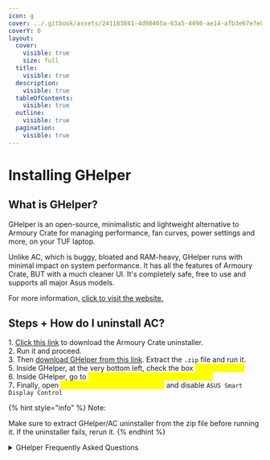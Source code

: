 ```yaml
---
icon: g
cover: ../.gitbook/assets/241183841-4d98465a-63a5-4498-ae14-afb3e67e7e82.png
coverY: 0
layout:
  cover:
    visible: true
    size: full
  title:
    visible: true
  description:
    visible: true
  tableOfContents:
    visible: true
  outline:
    visible: true
  pagination:
    visible: true
---
```


# Installing GHelper

## **What is GHelper?**

GHelper is an open-source, minimalistic and lightweight alternative to Armoury Crate for managing performance, fan curves, power&#x20;settings and more, on your TUF laptop.

Unlike AC, which is buggy, bloated and RAM-heavy, GHelper runs with minimal impact on system performance. It has&#x20;all the features of Armoury Crate, BUT with a much cleaner UI. It's completely safe, free to&#x20;use and supports all major Asus models.

For more information, [click to visit the website.](https://g-helper.com/)

## **Steps + How do I uninstall AC?**

1\. [Click this link](https://dlcdnets.asus.com/pub/ASUS/mb/14Utilities/Armoury_Crate_Uninstall_Tool.zip?model=Armoury%20Crate) to&#x20;download the Armoury Crate uninstaller.\
2\. Run it and proceed.\
3\. Then [download GHelper from this link](https://github.com/seerge/g-helper/releases/latest). Extract the `.zip` file and run it.\
5\. Inside GHelper, at the very bottom left, check the box _<mark style="color:yellow;">**Run at startup**</mark>_\
6\. Inside GHelper, go to _<mark style="color:yellow;">**Extra -> Other -> Stop Asus Services**</mark>_\
&#x37;_**.**_ Finally, open <mark style="color:yellow;">**Task manager -> Startup Apps**</mark> and disable `ASUS Smart Display Control`

{% hint style="info" %}
Note:&#x20;

Make sure to extract GHelper/AC uninstaller from the zip file before running it. If the uninstaller fails, rerun it.
{% endhint %}

<details>

<summary>GHelper Frequently Asked Questions</summary>

### How do I stop the Armoury Crate install popup appearing every time I press the M4 / ROG key?

Stop all asus services from `Extra` -> `Stop services`. Or stop `ArmouryCrateControlInterface` under windows Services app

### How does G-helper control my fan speeds?

**It doesn't and can't control your fans**. Firmware / BIOS controls them in real-time. Armoury also doesn't control fans in real time anyhow.

What G-helper can do - is (optionally) set a custom fan profile to the current performance mode via the same endpoint Armoury uses in Manual mode.

How it will be interpreted - is still up to the firmware. If you don't like how firmware controls fans, you can try [Experimental build with a manual fan control](https://github.com/seerge/g-helper/discussions/2272)

### Backlight doesn't change color or stays blue

In newest models Windows itself can also control lightning. Make sure to go to `Windows Settings` -> `Personalization` -> `Dynamic Lightning` and turn it off there.

If you have white-only backlight and you can't change backlight mode, try to set color to pure RED

### Battery charge limiter is not working

It could be that Asus services are overwriting this limit after. You can stop them from `Extra` settings by clicking `Stop` button. Some models support only 80% limit, so try to set exactly **80%** to be sure.

After restart, BIOS resets all settings to defaults, including charge limit. As soon as you log in and G-Helper starts it would apply charge limit again. Before app starting - your laptop may keep charging. This is normal and this is how things are.

### How do Visual Modes and Color Gamuts work

Visual Modes and Color Gamuts are handled by `AsusSplendid.exe` (part of Asus System Control Interface package) that G-Helper runs under the hood. If Visual Modes or Color Gamuts don't seem to work - you can try to manually delete `C:\ProgramData\ASUS\GameVisual` folder containing color profiles. Then restart G-Helper so it can spot missing profiles and offer you to download them again.

### I have problems turning on Eco mode or adjusting brightness

There is a known issue with Nvidia drivers, that don't act correctly if you shutdown/restart your laptop with GPU being disable (i.e in Eco or Optimized mode on battery). To [prevent this from happening](https://github.com/seerge/g-helper/discussions/1042) you can select `Enable GPU on shutdown` under `Extra` settings.

### Why is Ultimate GPU mode not available on my laptop?

Ultimate mode is supported (by hardware) only on 2022+ models

### Should I apply custom power limits (PPT) and fan curves?

You don't have to, it's purely optional. From my experience built in (in BIOS) performance modes work well. Limit your power or apply custom fan curves only if you have issues. As soon as you click Apply in the `Fans + Power` section BIOS will consider your fan curve as "custom"! (no matter if you modified it or not)

### How do I change fan % to fan RPM?

Click on them

### When I try to apply a custom fan curve I get "BIOS rejected fan curve"

TUF models from 2021 and older don't support custom fan curves at all. Most probably you didn't have them in the Armoury as well?

### I don't see a GPU temperature in G-helper

Most probably either you are using Eco / Optimized mode and your dGPU is simply off, or your windows has put the dGPU into sleep to preserve power.

### I don't see app after starting it

Please check the system tray for a `(G)` icon. By default Windows is keen to hide all icons, so you may need to click `^` to see them all. I would advise to right click on Taskbar select TaskBar Settings -> Other System Tray icons -> Mark G-Helper to be always ON.

### App crashes or doesn't work properly

Open "Event Viewer" from the start menu, go to Windows Logs -> Application and check for recent Errors mentioning G-Helper. If you see one - please post a [new issue](https://github.com/seerge/g-helper/issues) with all details from this error.

### Can I use the MyASUS app along with G-Helper?

You can, the only problem is that MyASUS may override the battery charge limit that you set before. My advice in such a situation would be to set the same limit (i.e. 80%) in both MyASUS and G-Helper.

### What services can be stopped from the Extra settings?

* ArmouryCrateControlInterface
* AsHidService
* ASUSOptimization
* AsusAppService
* ASUSLinkNear
* ASUSLinkRemote
* ASUSSoftwareManager
* ASUSLiveUpdateAgent
* ASUSSwitch
* ASUSSystemAnalysis
* ASUSSystemDiagnosis
* AsusCertService

### How do I set Mute Microphone to M3?

If you have the Asus Optimization Service running, it's controlled by that service (therefore G-helper doesn't interfere and doesn't touch this function). Alternatively you can stop that service - and you can bind M3 to anything you want.

### How do I disable Win key?

Press `FN + WIN`

### My display colors seem OFF even if I set Visual Mode to `Default`

Make sure to turn off windows setting `System -> Display -> Advanced Display -> Automatically Manage Color for Apps`

### Windows Defender or any other antivirus marks app as malware / virus

False positives from Windows Defender (or any other similar system that uses machine learning for detection) is possible as the application is not digitally signed with a certificate. You can always download a version below or compile the app by yourself.

All application sources are open and can be monitored from A to Z. Application is assembled directly on GitHub from this sources using GitHub actions.

### Where can I find app settings or logs ?

You can find them under the `%AppData%\GHelper` folder. Please include them when posting a new bug-report or issue.

### App refuses to run on startup or runs without any icon in tray on startup

Open the app, and uncheck and check again "run on startup". If it still doesn't help (for some reason), you can try to manually edit the "GHelper" task in Windows Task Scheduler, and add a couple of seconds delay to start.

### How do I uninstall G-helper?

G-helper is a single exe, and it doesn't install anything in the system. To remove it - you can simply delete exe :) If you have applied any custom fan profiles or PPTs - before removing I would recommend selecting your favorite performance mode (for example balanced) and clicking "Factory defaults" under Fans + Power.

### Can I undervolt my CPU ?

Currently you can undervolt AMD CPUs. If your model supports that - you will see an undervolting slider under `Fans+Power -> Advanced`. If you don't see a slider there, it means your CPU doesn't support undervolting. Full list of models that support that [can be found here](https://github.com/seerge/g-helper/discussions/736)

### I have uninstalled Armoury and my GPU performance is lower than it was

Check your NVidia Experience settings and make sure that you have **Whisper Mode** set to `OFF`. Also you can go to reset all settings `Nvidia Control panel -> Manage 3D Settings -> Reset to defaults`



</details>
